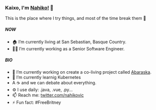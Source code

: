 ### Kaixo, I'm [Nahiko!](https://github.com/Elektroi/Elektroi) 👋

This is the place where I try things, and most of the time break them :rofl:

##### NOW
- 🏠 I’m currently living at San Sebastian, Basque Country.
- 👨‍💻 I’m currently working as a Senior Software Engineer.
  
##### BIO
- 🔭 I’m currently working on create a co-living project called [Abaraska](https://abaraskaetxea.eus).
- 🌱 I’m currently learnig Kubernetes
- A ☕️ and we can debate about everything.
- ⚙ ️I use daily: .java, .vue, .py...
- 📫 Reach me: [twitter.com/nahikovic](https://twitter.com/nahikovic)
- ⚡️ Fun fact: #FreeBritney 

